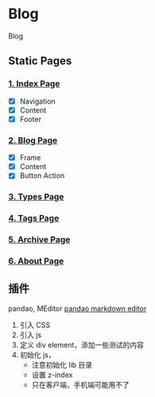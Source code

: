 # Blog
Blog

## Static Pages
### [1. Index Page](index.html)
- [x] Navigation
- [x] Content
- [x] Footer

### [2. Blog Page](blog.html)
- [x] Frame
- [x] Content
- [x] Button Action

### [3. Types Page](types.html)
### [4. Tags Page](tags.html)
### [5. Archive Page](archive.html)
### [6. About Page](about.html)


## 插件
pandao, MEditor [pandao markdown editor](https://pandao.github.io/editor.md/)
1. 引入 CSS
2. 引入 js
3. 定义 div element，添加一些测试的内容
4. 初始化 js，
    * 注意初始化 lib 目录
    * 设置 z-index
    * 只在客户端，手机端可能用不了
